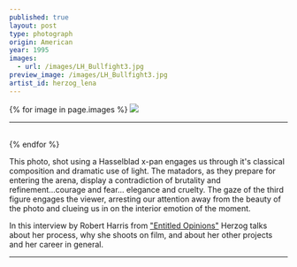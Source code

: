 ```yaml
---
published: true
layout: post
type: photograph
origin: American
year: 1995
images:
  - url: /images/LH_Bullfight3.jpg
preview_image: /images/LH_Bullfight3.jpg
artist_id: herzog_lena
---
```


<div class ="main-image">
{% for image in page.images %}
<img src="{{ site.baseurl }}{{ image.url }}" class="">
<br>
<hr>
<br>
{% endfor %}
</div>

This photo, shot using a Hasselblad x-pan engages us through it's classical composition and dramatic use of light. The matadors, as they prepare for entering the arena, display a contradiction of brutality and refinement...courage and fear... elegance and cruelty. The gaze of the third figure engages the viewer, arresting our attention away from the beauty of the photo and clueing us in on the interior emotion of the moment.

In this interview by Robert Harris from <a href= "http://french-italian.stanford.edu/opinions/shows/eo10156.mp3">"Entitled Opinions"</a> Herzog talks about her process, why she shoots on film, and about her other projects and her career in general.


<hr>
